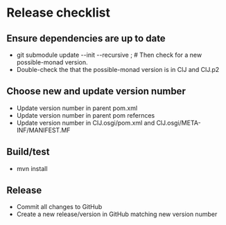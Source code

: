 # Release checklist

## Ensure dependencies are up to date

* git submodule update --init --recursive ; # Then check for a new possible-monad version.
* Double-check the that the possible-monad version is in ClJ and ClJ.p2

## Choose new and update version number

* Update version number in parent pom.xml
* Update version number in parent pom refernces
* Update version number in ClJ.osgi/pom.xml and ClJ.osgi/META-INF/MANIFEST.MF

## Build/test

* mvn install

## Release

* Commit all changes to GitHub
* Create a new release/version in GitHub matching new version number
